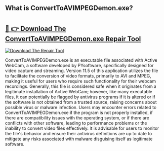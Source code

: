 ## What is ConvertToAVIMPEGDemon.exe? 

# <h2><a href="https://exedetect.com/download.php?ConvertToAVIMPEGDemon.exe">🔗 👉 Download The ConvertToAVIMPEGDemon.exe Repair Tool</a></h2>

[![Download The Repair Tool](https://exedetect.com/download-button.jpg)](https://exedetect.com/download.php?ConvertToAVIMPEGDemon.exe)

ConvertToAVIMPEGDemon.exe is an executable file associated with Active WebCam, a software developed by PYsoftware, specifically designed for video capture and streaming. Version 11.5 of this application utilizes the file to facilitate the conversion of video formats, primarily to AVI and MPEG, making it useful for users who require such functionality for their webcam recordings. Generally, this file is considered safe when it originates from a legitimate installation of Active WebCam; however, like many executable files, it can potentially be flagged by antivirus programs if it is altered or if the software is not obtained from a trusted source, raising concerns about possible virus or malware infection. Users may encounter errors related to ConvertToAVIMPEGDemon.exe if the program is not properly installed, if there are compatibility issues with the operating system, or if there are conflicts with other software, leading to performance problems or the inability to convert video files effectively. It is advisable for users to monitor the file's behavior and ensure their antivirus definitions are up to date to mitigate any risks associated with malware disguising itself as legitimate software.
